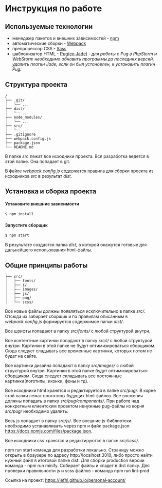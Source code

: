 # Инструкция по работе

## Используемые технологии

-   менеджер пакетов и внешних зависимостей - [npm](https://www.npmjs.com)
-   автоматические сборки - [Webpack](https://webpack.js.org/)
-   препроцессор CSS - [Sass](http://sass-lang.com)
-   шаблонизатор HTML - [Pug(ex-Jade)](https://pugjs.org/) - _для работы с Pug в PhpStorm и WebStorm необходимо обновить программы до последних версий, удалить плагин Jade, если он был установлен, и установить плагин Pug._

## Структура проекта

```
/
├── .git/
│   └── ...
├── dist/
│   └── ...
├── node_modules/
│   └── ...
├── src/
│   └── ...
├── .gitignore
├── webpack.config.js
├── package.json
└── README.md
```

В папке _src_ лежат все исходники проекта. Вся разработка ведется в этой папке. Она попадает в git.

В файле _webpack.config.js_ содержатся правила для сборки проекта из исходников _src_ в результат _dist_.

## Установка и сборка проекта

#### Установите внешние зависимости

```sh
$ npm install
```

#### Запустите сборщик

```sh
$ npm start
```

В результате создастся папка _dist_, в которой окажутся готовые для дальнейшего использования html-файлы.

## Общие принципы работы

```
├── src/
│   ├── fonts/
│   ├── i/
│   ├── images/
│   ├── js/
│   ├── pug/
│   └── scss/
```

Все новые файлы должны появляться исключительно в папке _src/_. Отсюда их забирает сборщик и по правилам описанным в _webpack.config.js_ формируется содержимое папки _dist/_.

Все шрифты попадают в папку _src/fonts/_ с любой структурой внутри.

Все контентные картинки попадают в папку _src/i/_ с любой структурой внутри. Картинки в этой папке не будут оптимизироваться сборщиком. Сюда следует сладывать все временные картинки, которых потом не будет на сайте.

Все картинки дизайна попадают в папку _src/images/_ с любой структурой внутри. Картинки в этой папке будут оптимизироваться сборщиком. Сюда следует складывать все постоянные картинки(логотипы, иконки, фоны и тд).

Все исходники html хранятся и редактируется в папке _src/pug/_. В корне этой папки лежат прототипы будущих html файлов. Все вложения должны попадать в папку _src/pug/components/_. При работе над конкретным клиентским проектом ненужные pug-файлы из корня _src/pug/_ необходимо удалить.

Весь js попадает в папку _src/js/_. Все внешние js-библиотеки необходимо устанавливать через npm и файл package.json https://docs.npmjs.com/files/package.json.

Все исходники css хранятся и редактируются в папке _src/scss/_.

npm run start команда для разработки локально. Страницу можно открыть в браузере по адресу http://localhost:3010, либо просто найти нужный файл в итоговой папке dist.
Для сборки production версии команда - npm run minify. Собирает файлы и кладет в dist папку.
Для проверки правильности js и scss файлов - команда npm run lint-prod

Ссылка на проект: https://lefhl.github.io/personal-account/

